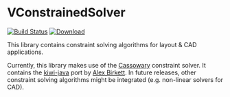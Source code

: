 # VConstrainedSolver
[![Build Status](https://travis-ci.org/miho/VConstrainedSolver.svg?branch=master)](https://travis-ci.org/miho/VConstrainedSolver)
[ ![Download](https://api.bintray.com/packages/miho/Ext/VConstrainedSolver/images/download.svg) ](https://bintray.com/miho/Ext/VConstrainedSolver/_latestVersion)

This library contains constraint solving algorithms for layout & CAD applications.

Currently, this library makes use of the [Cassowary](https://overconstrained.io/) constraint solver. It contains the [kiwi-java](https://github.com/alexbirkett/kiwi-java) port by [Alex Birkett](https://github.com/alexbirkett). In future releases, other constraint solving algorithms might be integrated (e.g. non-linear solvers for CAD).
